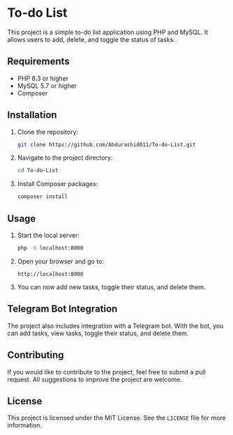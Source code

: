 # To-do List

This project is a simple to-do list application using PHP and MySQL. It allows users to add, delete, and toggle the status of tasks.

## Requirements

- PHP 8.3 or higher
- MySQL 5.7 or higher
- Composer

## Installation

1. Clone the repository:
    ```bash
    git clone https://github.com/Abdurashid011/To-do-List.git
    ```

2. Navigate to the project directory:
    ```bash
    cd To-do-List
    ```

3. Install Composer packages:
    ```bash
    composer install
    ```

## Usage

1. Start the local server:
    ```bash
    php -S localhost:8000
    ```

2. Open your browser and go to:
    ```
    http://localhost:8000
    ```

3. You can now add new tasks, toggle their status, and delete them.

## Telegram Bot Integration

The project also includes integration with a Telegram bot. With the bot, you can add tasks, view tasks, toggle their status, and delete them.


## Contributing

If you would like to contribute to the project, feel free to submit a pull request. All suggestions to improve the project are welcome.

## License

This project is licensed under the MIT License. See the `LICENSE` file for more information.
